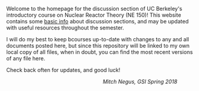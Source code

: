 Welcome to the homepage for the discussion section of UC Berkeley's introductory course on Nuclear Reactor Theory (NE 150)!
This website contains some [basic info]() about discussion sections, and may be updated with useful resources throughout the semester.

I will do my best to keep bcourses up-to-date with changes to any and all documents posted here, but since this repository will be linked to my own local copy of all files, when in doubt, you can find the most recent versions of any file here.

Check back often for updates, and good luck! 

&emsp;&emsp;&emsp;&emsp;&emsp;&emsp;&emsp;&emsp;&emsp;&emsp;&emsp;&emsp;&emsp;&emsp;&emsp;&emsp;&emsp;&emsp;  _Mitch Negus, GSI Spring 2018_
